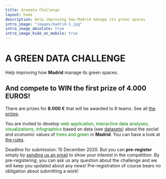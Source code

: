 ```yaml
---
title: Greemta Challenge
layout: home
description: Help improving how Madrid manage its green spaces
intro_image: "images/madrid-1.jpg"
intro_image_absolute: true
intro_image_hide_on_mobile: true
---
```


# A GREEN DATA CHALLENGE
Help improving how **Madrid** manage its green spaces.

## And compete to WIN the first prize of 4.000 EUROS!
There are prizes for **8.000 &euro;** that will be awarded to 8 teams. See all [the prizes](https://challenge.greemta.eu/prizes/).

You are invited to develop <span style="color: #008000">web application, interactive data analyses, visualizations, infographics</span> based on data (see [datasets](https://challenge.greemta.eu/dataset/)) about the *social* and *economic* values of <span style="color: #008000">trees and green</span> in **Madrid**. You can have a look at [the rules](https://challenge.greemta.eu/rules/).

Deadline for submission: 15 December 2020. But you can **pre-register** simply by [sending us an email](mailto:info@greemta.eu?subject=Pre-registration%20to%20the%20GreeMta%20challenge&body=Hi%2C%20I%20would%20like%20to%20be%20kept%20informed%20about%20any%20news%20about%20the%20GreeMta%20challenge.%20%0AThanks!) to show your interest in the competition. By pre-registering, you can ask us any question about the challenge and we will keep you updated about any news! Pre-registration of course bears no obligation about submitting a work!
